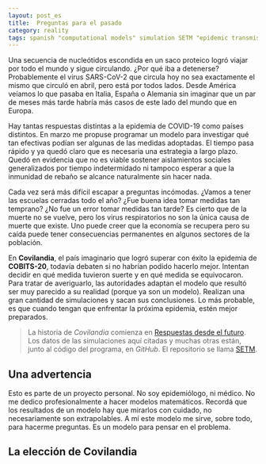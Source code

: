 ```yaml
---
layout: post_es
title:  Preguntas para el pasado
category: reality
tags: spanish "computational models" simulation SETM "epidemic transmision"
---
```

Una secuencia de nucleótidos escondida en un saco proteico logró viajar por todo el mundo y sigue circulando.
¿Por qué iba a detenerse? Probablemente el virus SARS-CoV-2 que circula hoy no sea exactamente el mismo que
circuló en abril, pero está por todos lados. Desde América veíamos lo que pasaba en Italia, España o Alemania
sin imaginar que un par de meses más tarde habría más casos de este lado del mundo que en Europa.  


Hay tantas respuestas distintas a la epidemia de COVID-19 como países distintos. En marzo me propuse programar
un modelo para investigar qué tan efectivas podían ser algunas de las medidas adoptadas. El tiempo
pasa rápido y ya quedó claro que es necesaria una estrategia a largo plazo. Quedó en evidencia que no es viable
sostener aislamientos sociales generalizados por tiempo indetermidado ni tampoco esperar a que la inmunidad de
rebaño se alcance naturalmente sin hacer nada.  


Cada vez será más difícil escapar a preguntas incómodas. ¿Vamos a tener las escuelas cerradas todo el año?
¿Fue buena idea tomar medidas tan temprano? ¿No fue un error tomar medidas tan tarde? Es cierto que de la
muerte no se vuelve, pero los virus respiratorios no son la única causa de muerte que existe. Uno puede creer
que la economía se recupera pero su caída puede tener consecuencias permanentes en algunos sectores de la
población.  


En **Covilandia**, el país imaginario que logró superar con éxito la epidemia de **COBITS-20**, todavía
debaten si no habrían podido hacerlo mejor. Intentan decidir en qué medida tuvieron suerte y en qué medida se
equivocaron. Para tratar de averiguarlo, las autoridades adaptan el modelo que resultó ser muy parecido a su
realidad (porque ya son un modelo). Realizan una gran cantidad de simulaciones y sacan sus conclusiones. Lo más
probable, es que cuando tengan que enfrentar la próxima epidemia, estén mejor preparados.


> La historia de *Covilandia* comienza en [Respuestas desde el futuro](https://rvalla.github.io/blog/2020/Respuestas_desde_el_futuro/).
Los datos de las simulaciones aquí citadas y muchas otras están, junto al código del programa, en *GitHub*.
El repositorio se llama [SETM](https://github.com/rvalla/SETM/).


## Una advertencia

Esto es parte de un proyecto personal. No soy epidemiólogo, ni médico. No me dedico profesionalmente a hacer
modelos matemáticos. Recordá que los resultados de un modelo hay que mirarlos con cuidado, no necesariamente son
extrapolables. A mí este modelo me sirve, sobre todo, para hacerme preguntas. Es un modelo para pensar en el
problema.


## La elección de Covilandia

